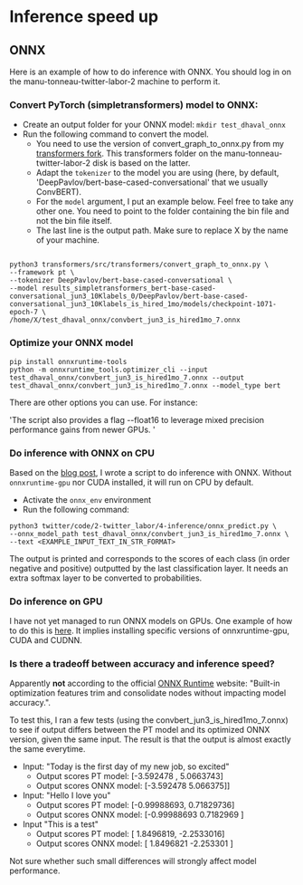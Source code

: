 # Inference speed up

## ONNX

Here is an example of how to do inference with ONNX. You should log in on the manu-tonneau-twitter-labor-2 machine to perform it.

### Convert PyTorch (simpletransformers) model to ONNX:

- Create an output folder for your ONNX model:
`mkdir test_dhaval_onnx`
- Run the following command to convert the model. 
  - You need to use the version of convert_graph_to_onnx.py from my [transformers fork](https://github.com/manueltonneau/transformers). This transformers folder on the manu-tonneau-twitter-labor-2 disk is based on the latter.
  - Adapt the `tokenizer` to the model you are using (here, by default, 'DeepPavlov/bert-base-cased-conversational' that we usually ConvBERT).
  - For the `model` argument, I put an example below. Feel free to take any other one. You need to point to the folder containing the bin file and not the bin file itself.
  - The last line is the output path. Make sure to replace X by the name of your machine. 

```shell

python3 transformers/src/transformers/convert_graph_to_onnx.py \ 
--framework pt \
--tokenizer DeepPavlov/bert-base-cased-conversational \
--model results_simpletransformers_bert-base-cased-conversational_jun3_10Klabels_0/DeepPavlov/bert-base-cased-conversational_jun3_10Klabels_is_hired_1mo/models/checkpoint-1071-epoch-7 \
/home/X/test_dhaval_onnx/convbert_jun3_is_hired1mo_7.onnx
```

### Optimize your ONNX model


```
pip install onnxruntime-tools 
python -m onnxruntime_tools.optimizer_cli --input test_dhaval_onnx/convbert_jun3_is_hired1mo_7.onnx --output test_dhaval_onnx/convbert_jun3_is_hired1mo_7.onnx --model_type bert
```

There are other options you can use. For instance: 

'The script also provides a flag --float16 to leverage mixed precision performance gains from newer GPUs. '

### Do inference with ONNX on CPU

Based on the [blog post](https://medium.com/microsoftazure/accelerate-your-nlp-pipelines-using-hugging-face-transformers-and-onnx-runtime-2443578f4333), I wrote a script to do inference with ONNX. Without `onnxruntime-gpu` nor CUDA installed, it will run on CPU by default. 

- Activate the `onnx_env` environment
- Run the following command:

```
python3 twitter/code/2-twitter_labor/4-inference/onnx_predict.py \ 
--onnx_model_path test_dhaval_onnx/convbert_jun3_is_hired1mo_7.onnx \ 
--text <EXAMPLE_INPUT_TEXT_IN_STR_FORMAT>
``` 

The output is printed and corresponds to the scores of each class (in order negative and positive) outputted by the last classification layer. It needs an extra softmax layer to be converted to probabilities. 

### Do inference on GPU

I have not yet managed to run ONNX models on GPUs. One example of how to do this is [here](https://github.com/microsoft/onnxruntime/blob/master/onnxruntime/python/tools/transformers/notebooks/PyTorch_Bert-Squad_OnnxRuntime_GPU.ipynb).
It implies installing specific versions of onnxruntime-gpu, CUDA and CUDNN. 

### Is there a tradeoff between accuracy and inference speed?

Apparently **not** according to the official [ONNX Runtime](https://microsoft.github.io/onnxruntime/about.html) website: "Built-in optimization features trim and consolidate nodes without impacting model accuracy.".

To test this, I ran a few tests (using the convbert_jun3_is_hired1mo_7.onnx) to see if output differs between the PT model and its optimized ONNX version, given the same input. The result is that the output is almost exactly the same everytime. 

- Input: "Today is the first day of my new job, so excited"
	- Output scores PT model: [-3.592478 ,  5.0663743]
	- Output scores ONNX model: [-3.592478  5.066375]]
- Input: "Hello I love you"
	- Output scores PT model: [-0.99988693,  0.71829736]
	- Output scores ONNX model: [-0.99988693  0.7182969 ]
- Input "This is a test"
	- Output scores PT model: [ 1.8496819, -2.2533016]
	- Output scores ONNX model: [ 1.8496821 -2.253301 ]

Not sure whether such small differences will strongly affect model performance. 
